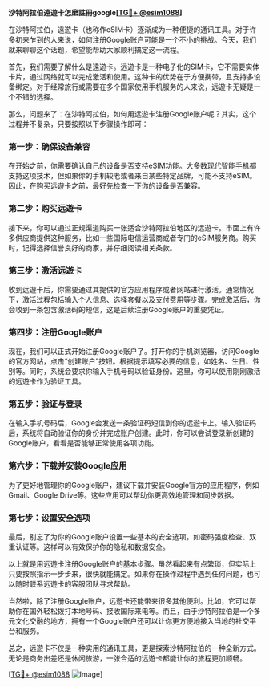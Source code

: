 **沙特阿拉伯遠遊卡怎麽註冊google[[TG💪+ @esim1088](https://t.me/s/esim1088)]**

在沙特阿拉伯，遠遊卡（也称作eSIM卡）逐渐成为一种便捷的通讯工具。对于许多初来乍到的人来说，如何注册Google账户可能是一个不小的挑战。今天，我们就来聊聊这个话题，希望能帮助大家顺利搞定这一流程。

首先，我们需要了解什么是遠遊卡。远遊卡是一种电子化的SIM卡，它不需要实体卡片，通过网络就可以完成激活和使用。这种卡的优势在于方便携带，且支持多设备绑定。对于经常旅行或需要在多个国家使用手机服务的人来说，远遊卡无疑是一个不错的选择。

那么，问题来了：在沙特阿拉伯，如何用远遊卡注册Google账户呢？其实，这个过程并不复杂，只要按照以下步骤操作即可：

### **第一步：确保设备兼容**
在开始之前，你需要确认自己的设备是否支持eSIM功能。大多数现代智能手机都支持这项技术，但如果你的手机较老或者来自某些特定品牌，可能不支持eSIM。因此，在购买远遊卡之前，最好先检查一下你的设备是否兼容。

### **第二步：购买远遊卡**
接下来，你可以通过正规渠道购买一张适合沙特阿拉伯地区的远遊卡。市面上有许多供应商提供这种服务，比如一些国际电信运营商或者专门的eSIM服务商。购买时，记得选择信誉良好的商家，并仔细阅读相关条款。

### **第三步：激活远遊卡**
收到远遊卡后，你需要通过其提供的官方应用程序或者网站进行激活。通常情况下，激活过程包括输入个人信息、选择套餐以及支付费用等步骤。完成激活后，你会收到一条包含激活码的短信，这是后续注册Google账户的重要凭证。

### **第四步：注册Google账户**
现在，我们可以正式开始注册Google账户了。打开你的手机浏览器，访问Google的官方网站，点击“创建账户”按钮。根据提示填写必要的信息，如姓名、生日、性别等。同时，系统会要求你输入手机号码以验证身份。这里，你可以使用刚刚激活的远遊卡作为验证工具。

### **第五步：验证与登录**
在输入手机号码后，Google会发送一条验证码短信到你的远遊卡上。输入验证码后，系统将自动验证你的身份并完成账户创建。此时，你可以尝试登录新创建的Google账户，看看是否能够正常使用各项功能。

### **第六步：下载并安装Google应用**
为了更好地管理你的Google账户，建议下载并安装Google官方的应用程序，例如Gmail、Google Drive等。这些应用可以帮助你更高效地管理和同步数据。

### **第七步：设置安全选项**
最后，别忘了为你的Google账户设置一些基本的安全选项，如密码强度检查、双重认证等。这样可以有效保护你的隐私和数据安全。

以上就是用远遊卡注册Google账户的基本步骤。虽然看起来有点繁琐，但实际上只要按照指示一步步来，很快就能搞定。如果你在操作过程中遇到任何问题，也可以随时联系远遊卡的客服团队寻求帮助。

当然啦，除了注册Google账户，远遊卡还能带来很多其他便利。比如，它可以帮助你在国外轻松拨打本地号码、接收国际来电等。而且，由于沙特阿拉伯是一个多元文化交融的地方，拥有一个Google账户还可以让你更方便地接入当地的社交平台和服务。

总之，远遊卡不仅是一种实用的通讯工具，更是探索沙特阿拉伯的一种全新方式。无论是商务出差还是休闲旅游，一张合适的远遊卡都能让你的旅程更加顺畅。

[[TG💪+ @esim1088](https://t.me/s/esim1088) ![Image](https://i.postimg.cc/4NQfJmqS/Snipaste-2025-05-13-00-14-12.png)]